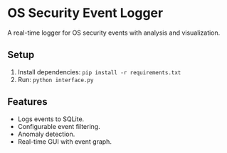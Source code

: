 
# OS Security Event Logger
A real-time logger for OS security events with analysis and visualization.

## Setup
1. Install dependencies: `pip install -r requirements.txt`
2. Run: `python interface.py`

## Features
- Logs events to SQLite.
- Configurable event filtering.
- Anomaly detection.
- Real-time GUI with event graph.
